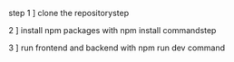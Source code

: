 step 1 \] clone the repositorystep

2 \] install npm packages with npm install commandstep

3 \] run frontend and backend with npm run dev command
